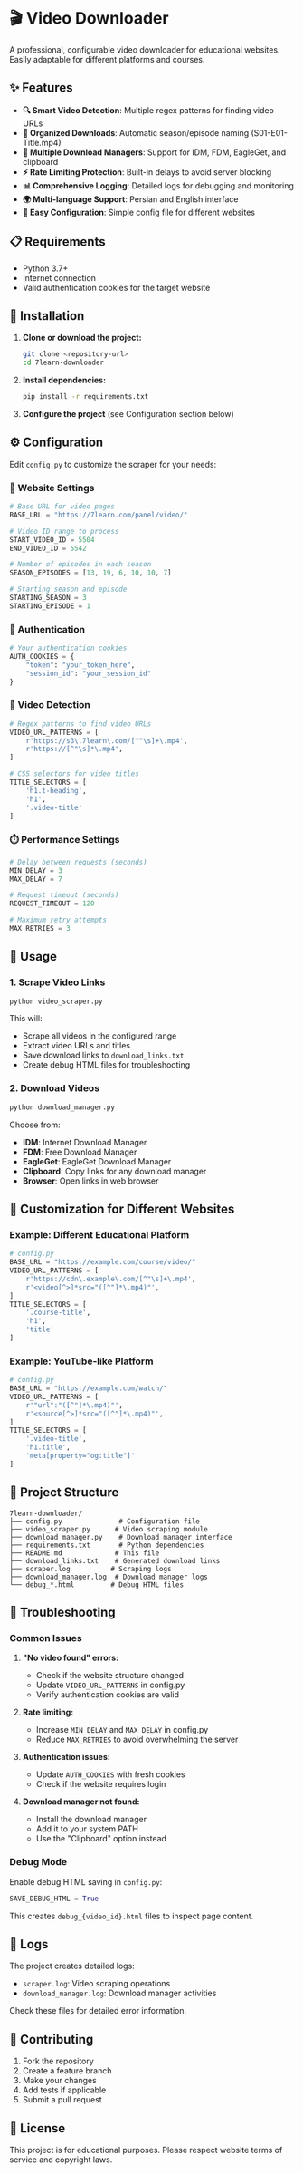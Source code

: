 # 🎬 Video Downloader

A professional, configurable video downloader for educational websites. Easily adaptable for different platforms and courses.

## ✨ Features

- **🔍 Smart Video Detection**: Multiple regex patterns for finding video URLs
- **📁 Organized Downloads**: Automatic season/episode naming (S01-E01-Title.mp4)
- **🚀 Multiple Download Managers**: Support for IDM, FDM, EagleGet, and clipboard
- **⚡ Rate Limiting Protection**: Built-in delays to avoid server blocking
- **📊 Comprehensive Logging**: Detailed logs for debugging and monitoring
- **🌍 Multi-language Support**: Persian and English interface
- **🔧 Easy Configuration**: Simple config file for different websites

## 📋 Requirements

- Python 3.7+
- Internet connection
- Valid authentication cookies for the target website

## 🚀 Installation

1. **Clone or download the project:**
   ```bash
   git clone <repository-url>
   cd 7learn-downloader
   ```

2. **Install dependencies:**
   ```bash
   pip install -r requirements.txt
   ```

3. **Configure the project** (see Configuration section below)

## ⚙️ Configuration

Edit `config.py` to customize the scraper for your needs:

### 🔗 Website Settings
```python
# Base URL for video pages
BASE_URL = "https://7learn.com/panel/video/"

# Video ID range to process
START_VIDEO_ID = 5504
END_VIDEO_ID = 5542

# Number of episodes in each season
SEASON_EPISODES = [13, 19, 6, 10, 10, 7]

# Starting season and episode
STARTING_SEASON = 3
STARTING_EPISODE = 1
```

### 🔐 Authentication
```python
# Your authentication cookies
AUTH_COOKIES = {
    "token": "your_token_here",
    "session_id": "your_session_id"
}
```

### 🎯 Video Detection
```python
# Regex patterns to find video URLs
VIDEO_URL_PATTERNS = [
    r'https://s3\.7learn\.com/[^"\s]+\.mp4',
    r'https://[^"\s]*\.mp4',
]

# CSS selectors for video titles
TITLE_SELECTORS = [
    'h1.t-heading',
    'h1',
    '.video-title'
]
```

### ⏱️ Performance Settings
```python
# Delay between requests (seconds)
MIN_DELAY = 3
MAX_DELAY = 7

# Request timeout (seconds)
REQUEST_TIMEOUT = 120

# Maximum retry attempts
MAX_RETRIES = 3
```

## 📖 Usage

### 1. **Scrape Video Links**
```bash
python video_scraper.py
```
This will:
- Scrape all videos in the configured range
- Extract video URLs and titles
- Save download links to `download_links.txt`
- Create debug HTML files for troubleshooting

### 2. **Download Videos**
```bash
python download_manager.py
```
Choose from:
- **IDM**: Internet Download Manager
- **FDM**: Free Download Manager  
- **EagleGet**: EagleGet Download Manager
- **Clipboard**: Copy links for any download manager
- **Browser**: Open links in web browser

## 🔧 Customization for Different Websites

### Example: Different Educational Platform
```python
# config.py
BASE_URL = "https://example.com/course/video/"
VIDEO_URL_PATTERNS = [
    r'https://cdn\.example\.com/[^"\s]+\.mp4',
    r'<video[^>]*src="([^"]*\.mp4)"',
]
TITLE_SELECTORS = [
    '.course-title',
    'h1',
    'title'
]
```

### Example: YouTube-like Platform
```python
# config.py
BASE_URL = "https://example.com/watch/"
VIDEO_URL_PATTERNS = [
    r'"url":"([^"]*\.mp4)"',
    r'<source[^>]*src="([^"]*\.mp4)"',
]
TITLE_SELECTORS = [
    '.video-title',
    'h1.title',
    'meta[property="og:title"]'
]
```

## 📁 Project Structure

```
7learn-downloader/
├── config.py              # Configuration file
├── video_scraper.py      # Video scraping module
├── download_manager.py    # Download manager interface
├── requirements.txt       # Python dependencies
├── README.md             # This file
├── download_links.txt    # Generated download links
├── scraper.log          # Scraping logs
├── download_manager.log  # Download manager logs
└── debug_*.html         # Debug HTML files
```

## 🚨 Troubleshooting

### Common Issues

1. **"No video found" errors:**
   - Check if the website structure changed
   - Update `VIDEO_URL_PATTERNS` in config.py
   - Verify authentication cookies are valid

2. **Rate limiting:**
   - Increase `MIN_DELAY` and `MAX_DELAY` in config.py
   - Reduce `MAX_RETRIES` to avoid overwhelming the server

3. **Authentication issues:**
   - Update `AUTH_COOKIES` with fresh cookies
   - Check if the website requires login

4. **Download manager not found:**
   - Install the download manager
   - Add it to your system PATH
   - Use the "Clipboard" option instead

### Debug Mode

Enable debug HTML saving in `config.py`:
```python
SAVE_DEBUG_HTML = True
```

This creates `debug_{video_id}.html` files to inspect page content.

## 📝 Logs

The project creates detailed logs:
- `scraper.log`: Video scraping operations
- `download_manager.log`: Download manager activities

Check these files for detailed error information.

## 🤝 Contributing

1. Fork the repository
2. Create a feature branch
3. Make your changes
4. Add tests if applicable
5. Submit a pull request

## 📄 License

This project is for educational purposes. Please respect website terms of service and copyright laws.